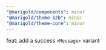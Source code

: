 ```yaml
---
"@marigold/components": minor
"@marigold/theme-b2b": minor
"@marigold/theme-core": minor
---
```


feat: add a success `<Message>` variant
